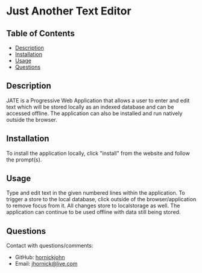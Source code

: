 # Just Another Text Editor

## Table of Contents
  
* [Description](#description)
* [Installation](#installation)
* [Usage](#usage)
* [Questions](#questions)

## Description

JATE is a Progressive Web Application that allows a user to enter and edit text which will be stored locally as an indexed database and can be accessed offline. The application can also be installed and run natively outside the browser.

## Installation

To install the application locally, click "install" from the website and follow the prompt(s).

## Usage

Type and edit text in the given numbered lines within the application. To trigger a store to the local database, click outside of the browser/application to remove focus from it. All changes store to localstorage as well. The application can continue to be used offline with data still being stored.

## Questions

Contact with questions/comments:
* GitHub: [hornickjohn](https://github.com/hornickjohn)
* Email: jhornick@live.com
    
